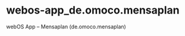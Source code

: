 webos-app_de.omoco.mensaplan
============================

webOS App – Mensaplan (de.omoco.mensaplan)
